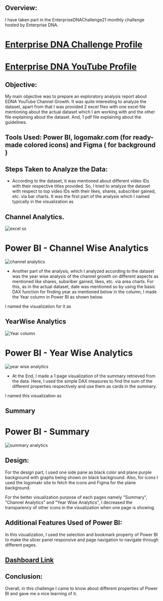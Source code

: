 ## Overview:
I have taken part in the EnterpriseDNAChallenge21 monthly challenge hosted by Enterprise DNA.
# [Enterprise DNA Challenge Profile](https://www.linkedin.com/groups/14069197/)
# [Enterprise DNA YouTube Profile](https://www.youtube.com/c/EnterpriseDNA)

## Objective:
My main objective was to prepare an exploratory analysis report about EDNA YouTube Channel Growth. It was quite interesting to analyze the dataset, apart from that I was provided 2 excel files with one excel file mentioning about the actual dataset which I am working with and the other file explaining about the dataset.
And, 1 pdf file explaining about the guidelines.

## Tools Used: Power BI, logomakr.com (for ready-made colored icons) and Figma ( for background )

## Steps Taken to Analyze the Data:
* According to the dataset, it was mentioned about different video IDs with their respective titles provided. So, I tried to analyze the dataset with respect to top video IDs with their likes, shares, subscriber gained, etc. via bar charts. It was the first part of the analysis which I named typically in the visualization as 
## Channel Analytics.
![excel ss](https://user-images.githubusercontent.com/72240938/180280072-5c368ebf-7163-4a6a-a515-a76b3d9ea440.jpg)
# Power BI - Channel Wise Analytics
![channel analytics](https://user-images.githubusercontent.com/72240938/180285563-b5031e3e-7308-47ef-acff-3da7d00dd84f.jpg)


* Another part of the analysis, which I analyzed according to the dataset was the year wise analysis of the channel growth on different aspects as mentioned like shares, subsriber gained, likes, etc. via area charts.
For this, as in the actual dataset, date was mentioned so by using the basic DAX function for finding year as mentioned below in the column, I made the Year column in Power BI as shown below.

I named the visualization for it as
## YearWise Analytics
![Year column ](https://user-images.githubusercontent.com/72240938/180282520-ffe97a29-d898-4a18-9ac3-7bac13bfe8b6.jpg)

# Power BI - Year Wise Analytics

![year wise analytics](https://user-images.githubusercontent.com/72240938/180285624-35fa0ec7-7b4a-4b8f-adcb-076854d6f616.jpg)



* At the End, I made a 1 page visualization of the summary retrieved from the data.
Here, I used the simple DAX measures to find the sum of the different properties respectively and use them as cards in the summary.

I named this visualization as 
## Summary


# Power BI - Summary


![summary analytics](https://user-images.githubusercontent.com/72240938/180285705-edccd182-4f1c-4bac-a15f-295965ff2fdc.jpg)


## Design:
For the design part, I used one side pane as black color and plane purple background with graphs being shown on black background.
Also, for icons I used the logomakr site to fetch the icons and Figma for the plane background.

For the better visualization purpose of each pages namely "Summary", "Channel Analytics" and "Year Wise Analytics", I decreased the transparency of other icons in the visualization when one page is showing.


## Additional Features Used of Power BI:

In this visualization, I used the selection and bookmark property of Power BI to make the slicer panel responsive and page navigation to navigate through different pages.

## [Dashboard Link](https://app.powerbi.com/links/5TVx9FD0NB?ctid=41ef9d53-cb31-4b40-a55d-0893334a4059&pbi_source=linkShare)

## Conclusion:

Overall, in this challenge I came to know about different properties of Power BI and gave me a nice learning of it.
















